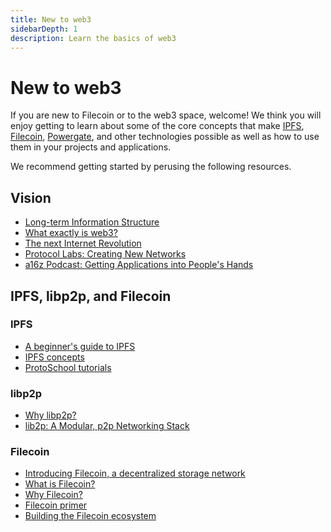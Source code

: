 ```yaml
---
title: New to web3
sidebarDepth: 1
description: Learn the basics of web3
---
```


# New to web3

If you are new to Filecoin or to the web3 space, welcome! We think you will enjoy getting to learn about some of the core concepts that make [IPFS](https://ipfs.io), [Filecoin](https://filecoin.io), [Powergate](https://github.com/textileio/powergate), and other technologies possible as well as how to use them in your projects and applications.

We recommend getting started by perusing the following resources.

## Vision

- [Long-term Information Structure](http://longnow.org/seminars/02018/aug/06/long-term-info-structure/)
- [What exactly is web3?](https://youtu.be/l44z35vabvA)
- [The next Internet Revolution](https://youtu.be/2RCwZDRwk48)
- [Protocol Labs: Creating New Networks](https://protocol.ai/blog/protocol-labs-creating-new-networks/)
- [a16z Podcast: Getting Applications into People's Hands](https://a16z.com/2017/09/14/networks-protocols-labs-tokens/)

## IPFS, libp2p, and Filecoin

### IPFS

- [A beginner's guide to IPFS](https://hackernoon.com/a-beginners-guide-to-ipfs-20673fedd3f)
- [IPFS concepts](https://docs.ipfs.io/concepts/)
- [ProtoSchool tutorials](https://proto.school/#/tutorials)

### libp2p

- [Why libp2p?](https://www.parity.io/why-libp2p/)
- [lib2p: A Modular, p2p Networking Stack](https://www.youtube.com/watch?v=xqVmEzsin3Y)

### Filecoin

- [Introducing Filecoin, a decentralized storage network](https://www.youtube.com/watch?v=EClPAFPeXIQ)
- [What is Filecoin?](./what-is-filecoin.md)
- [Why Filecoin?](./why-filecoin.md)
- [Filecoin primer](https://ipfs.io/ipfs/QmWimYyZHzChb35EYojGduWHBdhf9SD5NHqf8MjZ4n3Qrr/Filecoin-Primer.7-25.pdf)
- [Building the Filecoin ecosystem](https://youtu.be/SXlTBvcqzz8)
